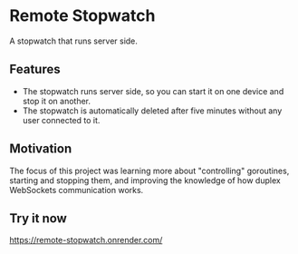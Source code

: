# Remote Stopwatch

A stopwatch that runs server side.

## Features
- The stopwatch runs server side, so you can start it on one device and stop it on another.
- The stopwatch is automatically deleted after five minutes without any user connected to it.

## Motivation
The focus of this project was learning more about "controlling" goroutines, starting and stopping them, and improving the knowledge of how duplex WebSockets communication works.

## Try it now

https://remote-stopwatch.onrender.com/